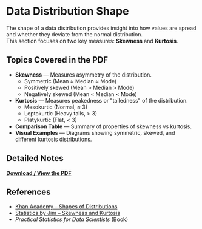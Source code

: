 # Data Distribution Shape

The shape of a data distribution provides insight into how values are spread and whether they deviate from the normal distribution.  
This section focuses on two key measures: **Skewness** and **Kurtosis**.

## Topics Covered in the PDF
- **Skewness** — Measures asymmetry of the distribution.  
  - Symmetric (Mean ≈ Median ≈ Mode)  
  - Positively skewed (Mean > Median > Mode)  
  - Negatively skewed (Mean < Median < Mode)  
- **Kurtosis** — Measures peakedness or "tailedness" of the distribution.  
  - Mesokurtic (Normal, ≈ 3)  
  - Leptokurtic (Heavy tails, > 3)  
  - Platykurtic (Flat, < 3)  
- **Comparison Table** — Summary of properties of skewness vs kurtosis.  
- **Visual Examples** — Diagrams showing symmetric, skewed, and different kurtosis distributions.  

## Detailed Notes
[**Download / View the PDF**](./Data%20Distribution%20Shape.pdf)

## References
- [Khan Academy – Shapes of Distributions](https://www.khanacademy.org/math/statistics-probability)  
- [Statistics by Jim – Skewness and Kurtosis](https://statisticsbyjim.com/basics/skewness-kurtosis/)  
- *Practical Statistics for Data Scientists* (Book)
